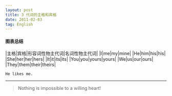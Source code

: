 ```yaml
---
layout: post
title: 3 代词的主格和宾格 
date: 2011-02-03
tag: English
---
```


#### 图表总结

|主格|宾格|形容词性物主代词|名词性物主代词|
|I|me|my|mine|
|He|him|his|his|
|She|her|her|hers|
|It|it|its|its|
|You|you|yours|yours|
|We|us|our|ours|
|They|them|their|theirs|

```text
He likes me.
```



----------
>  Nothing is impossible to a willing heart!